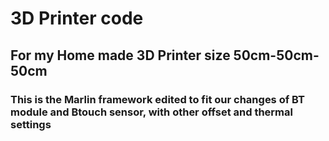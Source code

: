 # 3D Printer code 
## For my Home made 3D Printer size 50cm-50cm-50cm 
### This is the Marlin framework edited to fit our changes of BT module and Btouch sensor, with other offset and thermal settings
